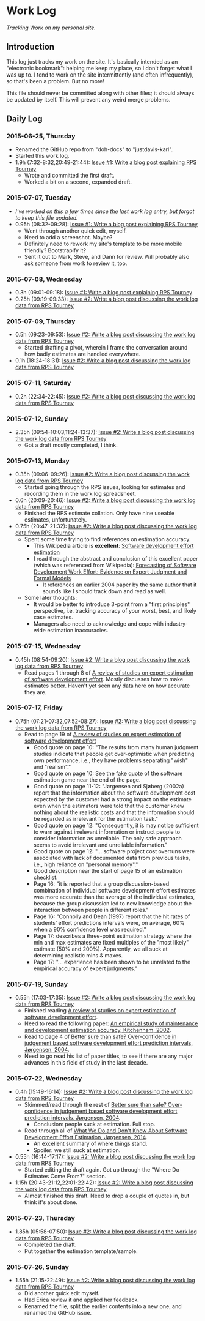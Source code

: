 Work Log
========
*Tracking Work on my personal site.*


## Introduction

This log just tracks my work on the site. It's basically intended as an "electronic bookmark": helping me keep my place, so I don't forget what I was up to. I tend to work on the site intermittently (and often infrequently), so that's been a problem. But no more!

This file should never be committed along with other files; it should always be updated by itself. This will prevent any weird merge problems.


## Daily Log

### 2015-06-25, Thursday

* Renamed the GitHub repo from "doh-docs" to "justdavis-karl".
* Started this work log.
* 1.9h (7:32-8:32,20:49-21:44): [Issue #1: Write a blog post explaining RPS Tourney](https://github.com/karlmdavis/justdavis-karl/issues/1)
    * Wrote and committed the first draft.
    * Worked a bit on a second, expanded draft.

### 2015-07-07, Tuesday

* _I've worked on this a few times since the last work log entry, but forgot to keep this file updated._
* 0.95h (08:32-09:28): [Issue #1: Write a blog post explaining RPS Tourney](https://github.com/karlmdavis/justdavis-karl/issues/1)
    * Went through another quick edit, myself.
    * Need to add a screenshot. Maybe?
    * Definitely need to rework my site's template to be more mobile friendly? Bootstrapify it?
    * Sent it out to Mark, Steve, and Dann for review. Will probably also ask someone from work to review it, too.

### 2015-07-08, Wednesday

* 0.3h (09:01-09:18): [Issue #1: Write a blog post explaining RPS Tourney](https://github.com/karlmdavis/justdavis-karl/issues/1)
* 0.25h (09:19-09:33): [Issue #2: Write a blog post discussing the work log data from RPS Tourney](https://github.com/karlmdavis/justdavis-karl/issues/2)

### 2015-07-09, Thursday

* 0.5h (09:23-09:53): [Issue #2: Write a blog post discussing the work log data from RPS Tourney](https://github.com/karlmdavis/justdavis-karl/issues/2)
    * Started drafting a pivot, wherein I frame the conversation around how badly estimates are handled everywhere.
* 0.1h (18:24-18:31): [Issue #2: Write a blog post discussing the work log data from RPS Tourney](https://github.com/karlmdavis/justdavis-karl/issues/2)

### 2015-07-11, Saturday

* 0.2h (22:34-22:45): [Issue #2: Write a blog post discussing the work log data from RPS Tourney](https://github.com/karlmdavis/justdavis-karl/issues/2)

### 2015-07-12, Sunday

* 2.35h (09:54-10:03,11:24-13:37): [Issue #2: Write a blog post discussing the work log data from RPS Tourney](https://github.com/karlmdavis/justdavis-karl/issues/2)
    * Got a draft mostly completed, I think.

### 2015-07-13, Monday

* 0.35h (09:06-09:26): [Issue #2: Write a blog post discussing the work log data from RPS Tourney](https://github.com/karlmdavis/justdavis-karl/issues/2)
    * Started going through the RPS issues, looking for estimates and recording them in the work log spreadsheet.
* 0.6h (20:09-20:46): [Issue #2: Write a blog post discussing the work log data from RPS Tourney](https://github.com/karlmdavis/justdavis-karl/issues/2)
    * Finished the RPS estimate collation. Only have nine useable estimates, unfortunately.
* 0.75h (20:47-21:32): [Issue #2: Write a blog post discussing the work log data from RPS Tourney](https://github.com/karlmdavis/justdavis-karl/issues/2)
    * Spent some time trying to find references on estimation accuracy.
        * This Wikipedia article is **excellent**: [Software development effort estimation](https://en.wikipedia.org/wiki/Software_development_effort_estimation)
        * I read through the abstract and conclusion of this excellent paper (which was referenced from Wikipedia): [Forecasting of Software Development Work Effort: Evidence on Expert Judgment and Formal Models](http://citeseerx.ist.psu.edu/viewdoc/download?doi=10.1.1.387.5379&rep=rep1&type=pdf)
            * It references an earlier 2004 paper by the same author that it sounds like I should track down and read as well.
    * Some later thoughts:
        * It would be better to introduce 3-point from a "first principles" perspective, i.e. tracking accuracy of your worst, best, and likely case estimates.
        * Managers also need to acknowledge and cope with industry-wide estimation inaccuracies.

### 2015-07-15, Wednesday

* 0.45h (08:54-09:20): [Issue #2: Write a blog post discussing the work log data from RPS Tourney](https://github.com/karlmdavis/justdavis-karl/issues/2)
    * Read pages 1 through 8 of [A review of studies on expert estimation of software development effort](http://citeseerx.ist.psu.edu/viewdoc/download?doi=10.1.1.387.5976&rep=rep1&type=pdf). Mostly discusses how to make estimates better. Haven't yet seen any data here on how accurate they are.

### 2015-07-17, Friday

* 0.75h (07:21-07:32,07:52-08:27): [Issue #2: Write a blog post discussing the work log data from RPS Tourney](https://github.com/karlmdavis/justdavis-karl/issues/2)
    * Read to page 19 of [A review of studies on expert estimation of software development effort](http://citeseerx.ist.psu.edu/viewdoc/download?doi=10.1.1.387.5976&rep=rep1&type=pdf)
        * Good quote on page 10: "The results from many human judgment studies indicate that people get over-optimistic when predicting own performance, i.e., they have problems separating "wish" and "realism"."
        * Good quote on page 10: See the fake quote of the software estimation game near the end of the page.
        * Good quote on page 11-12: "Jørgensen and Sjøberg (2002a) report that the information about the software development cost expected by the customer had a strong impact on the estimate even when the estimators were told that the customer knew nothing about the realistic costs and that the information should be regarded as irrelevant for the estimation task."
        * Good quote on page 12: "Consequently, it is may not be sufficient to warn against irrelevant information or instruct people to consider information as unreliable. The only safe approach seems to avoid irrelevant and unreliable information."
        * Good quote on page 12: "... software project cost overruns were associated with lack of documented data from previous tasks, i.e., high reliance on "personal memory"."
        * Good description near the start of page 15 of an estimation checklist.
        * Page 16: "it is reported that a group discussion-based combination of individual software development effort estimates was more accurate than the average of the individual estimates, because the group discussion led to new knowledge about the interaction between people in different roles."
        * Page 16: "Connolly and Dean (1997) report that the hit rates of students’ effort predictions intervals were, on average, 60% when a 90% confidence level was required."
        * Page 17: describes a three-point estimation strategy where the min and max estimates are fixed multiples of the "most likely" estimate (50% and 200%). Apparently, we all suck at determining realistic mins & maxes.
        * Page 17: "... experience has been shown to be unrelated to the empirical accuracy of expert judgments."

### 2015-07-19, Sunday

* 0.55h (17:03-17:35): [Issue #2: Write a blog post discussing the work log data from RPS Tourney](https://github.com/karlmdavis/justdavis-karl/issues/2)
    * Finished reading [A review of studies on expert estimation of software development effort](http://citeseerx.ist.psu.edu/viewdoc/download?doi=10.1.1.387.5976&rep=rep1&type=pdf).
    * Need to read the following paper: [An empirical study of maintenance and development estimation accuracy, Kitchenham, 2002](http://www.sciencedirect.com/science/article/pii/S0164121202000213).
    * Read to page 4 of [Better sure than safe? Over-confidence in judgement based software development effort prediction intervals, Jørgensen, 2004](http://www.researchgate.net/publication/222433989_Better_sure_than_safe_Over-confidence_in_judgement_based_software_development_effort_prediction_intervals).
    * Need to go read his list of paper titles, to see if there are any major advances in this field of study in the last decade.

### 2015-07-22, Wednesday

* 0.4h (15:49-16:14): [Issue #2: Write a blog post discussing the work log data from RPS Tourney](https://github.com/karlmdavis/justdavis-karl/issues/2)
    * Skimmed/read through the rest of [Better sure than safe? Over-confidence in judgement based software development effort prediction intervals, Jørgensen, 2004](http://www.researchgate.net/publication/222433989_Better_sure_than_safe_Over-confidence_in_judgement_based_software_development_effort_prediction_intervals).
        * Conclusion: people suck at estimation. Full stop.
    * Read through all of [What We Do and Don't Know About Software Development Effort Estimation, Jørgensen, 2014](https://www.simula.no/file/simulasimula2440pdf/download?token=6-zem-VY).
        * An excellent summary of where things stand.
        * Spoiler: we still suck at estimation.
* 0.55h (16:44-17:17): [Issue #2: Write a blog post discussing the work log data from RPS Tourney](https://github.com/karlmdavis/justdavis-karl/issues/2)
    * Started editing the draft again. Got up through the "Where Do Estimates Come From?" section.
* 1.15h (20:43-21:12,22:01-22:42): [Issue #2: Write a blog post discussing the work log data from RPS Tourney](https://github.com/karlmdavis/justdavis-karl/issues/2)
    * Almost finished this draft. Need to drop a couple of quotes in, but think it's about done.

### 2015-07-23, Thursday

* 1.85h (05:58-07:50): [Issue #2: Write a blog post discussing the work log data from RPS Tourney](https://github.com/karlmdavis/justdavis-karl/issues/2)
    * Completed the draft.
    * Put together the estimation template/sample.

### 2015-07-26, Sunday

* 1.55h (21:15-22:49): [Issue #2: Write a blog post discussing the work log data from RPS Tourney](https://github.com/karlmdavis/justdavis-karl/issues/2)
    * Did another quick edit myself.
    * Had Erica review it and applied her feedback.
    * Renamed the file, split the earlier contents into a new one, and renamed the GitHub issue.

